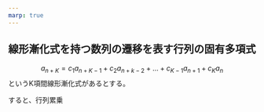 ```yaml
---
marp: true
---
```


## 線形漸化式を持つ数列の遷移を表す行列の固有多項式

$$a_{n+K}= c_1 a_{n+K-1} + c_2 a_{n+k-2} + \dots + c_{K-1} a_{n+1} + c_K a_n$$
というK項間線形漸化式があるとする。

すると、行列累乗